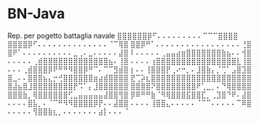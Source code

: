 # BN-Java
Rep. per pogetto battaglia navale 
⣿⣿⣿⣿⣿⣿⡿⠋⠄⠄⠄⠄⠄⠄⠄⠄⠄⠉⠉⠉⣿⣿⣿⣿
⣿⣿⣿⣿⡿⠋⠄⠄⠄⠄⠄⠄⠄⠄⠄⠄⠄⠄⠄⠄⠈⠉⢿⣿
⣿⣿⡿⠛⠁⠄⠄⠄⠄⠄⠄⠄⠄⠄⠄⠄⠄⠄⠄⠄⠄⠄⢘⣿
⣿⠟⠁⠄⠄⠄⠄⠄⠄⠄⠄⠄⠄⣀⢀⠄⣀⠄⠄⠄⠄⠄⣼⣿
⠇⠄⠄⠄⠄⠄⢀⣤⣤⣴⣶⣿⣿⣿⣿⣿⣿⣿⣷⣦⠄⠄⢺⣿
⠄⠄⠄⠄⠄⢀⣾⣿⣿⣿⣿⣿⣿⣿⣿⣿⣿⣿⣿⣿⣦⠄⢸⣿
⠄⠄⠄⠄⢰⣿⣿⣿⣿⣿⣿⣿⣿⣿⣿⣿⣿⣿⣿⣿⣿⣇⢸⣿
⠄⠄⠄⢀⣾⣿⣿⣿⡿⠟⠛⠛⠻⣿⣿⡿⠛⠉⠄⠉⠉⣻⣾⣿
⡆⠄⠄⢸⣿⣿⣿⡟⢀⠔⠒⡀⠄⣸⣿⣷⡄⡈⢉⠁⣠⣿⣹⣿
⣿⣀⠄⠄⣿⣿⣿⣦⣄⡒⢚⣿⣿⣿⣿⣿⣿⣶⣴⣾⣿⣿⣿⣿
⣟⢉⡵⣆⣿⣿⣿⣿⣿⣿⣿⣿⣿⣿⣿⣿⣿⣿⣿⣿⣿⣿⣿⣿
⣿⣼⣦⣿⣸⣿⣿⣿⣿⣿⣿⣿⣿⡟⠩⠁⡄⣸⣿⣿⣿⣿⣿⣿
⣿⣿⣿⣿⠝⣿⣿⣿⣿⣿⣿⣿⣿⠟⢁⣀⡀⠄⠙⢿⣿⣿⣿⣿
⣿⣿⣿⣷⡀⢿⣿⣿⣿⣿⣿⣿⢋⣀⣤⣤⣤⣤⣤⣼⣿⣿⢻⣿
⡿⠿⠛⠛⣷⠈⠻⢿⣿⣿⣿⣯⣿⣿⣏⡀⢀⣹⣿⠙⠟⠄⣼⣿
⠄⠄⠄⠄⣿⣧⡀⠄⠈⠉⠛⠻⠻⣿⣿⣿⣿⡿⡟⠄⠄⣼⣿⣿
⠄⠄⠄⠄⢸⣿⣿⣄⠄⠄⠄⠄⠄⠈⠉⠉⠄⠄⠄⠄⠄⠉⠿⣿
⠄⠄⠄⠄⠄⢻⣿⣿⣷⣆⡀⠄⠄⠄⠄⠄⠄⠄⣴⡇⠄⠄⠄⠈
